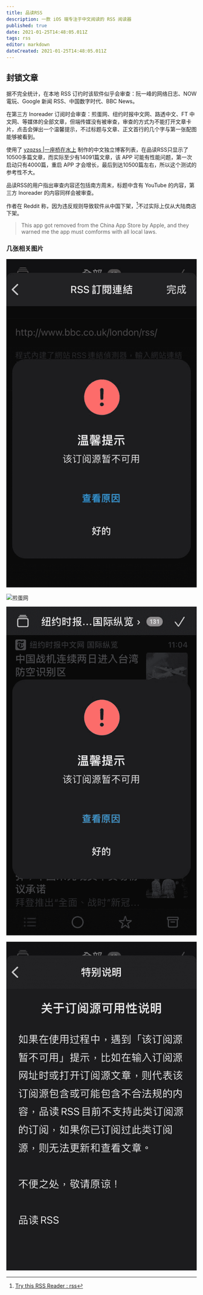 ```yaml
---
title: 品读RSS
description: 一款 iOS 端专注于中文阅读的 RSS 阅读器
published: true
date: 2021-01-25T14:48:05.011Z
tags: rss
editor: markdown
dateCreated: 2021-01-25T14:48:05.011Z
---
```


## 封锁文章

据不完全统计，在本地 RSS 订约时该软件似乎会审查：阮一峰的网络日志、NOW電玩、Google 新闻 RSS、中国数字时代、BBC News。

在第三方 Inoreader 订阅时会审查：煎蛋网、纽约时报中文网、路透中文、FT 中文网、等媒体的全部文章，但端传媒没有被审查，审查的方式为不能打开文章卡片，点击会弹出一个温馨提示，不过标题与文章、正文首行的几个字与第一张配图能够被看到。

使用了 [yzqzss |一座桥在水上](https://blog.othing.xyz) 制作的中文独立博客列表，在品读RSS只显示了10500多篇文章，而实际至少有14091篇文章，该 APP 可能有性能问题，第一次启动只有4000篇，重启 APP 才会增长，最后到达10500篇左右，所以这个测试的参考性不大。

品读RSS的用户指出审查内容还包括南方周末，标题中含有 YouTube 的内容，第三方 Inoreader 的内容同样会被审查。

作者在 Reddit 称，因为违反规则导致软件从中国下架，[^pdr_b]不过实际上仅从大陆商店下架。

[^pdr_b]: [Try this RSS Reader : rss](https://web.archive.org/web/20210125092406/https://old.reddit.com/r/rss/comments/l33e0n/try_this_rss_reader/)

> This app got removed from the China App Store by Apple, and they warned me the app must comforms with all local laws.

### 几张相关图片

![BBC](/src/photo/Pindoo_RSS/bbc_b.png)

![煎蛋网](/src/photo/Pindoo_RSS/js_b.png)

![纽约时报](/src/photo/Pindoo_RSS/nyt_b.png)

![特别说明](/src/photo/Pindoo_RSS/Q&A.png)
